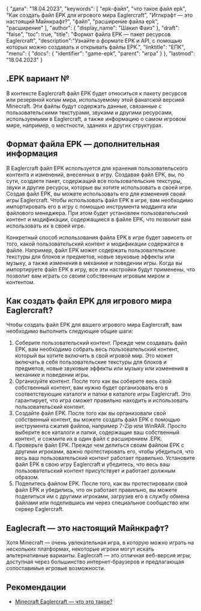 {
"дата": "18.04.2023",
  "keywords": [
"epk-файл",
"что такое файл epk",
"Как создать файл EPK для игрового мира Eaglercraft",
"Иглкрафт — это настоящий Майнкрафт?",
"файл",
"расширение файла epk",
"расширение"
],
  "author": {
"display_name": "Шакил Фаиз"
},
"draft": "false",
"toc": true,
"title": "Формат файла EPK — пакет ресурсов Eaglercraft",
  "description":"Узнайте о формате EPK и API, с помощью которых можно создавать и открывать файлы EPK.",
"linktitle": "ЕПК",
  "menu": {
    "docs": {
      "identifier": "game-epk",
"parent": "игра"
}
},
"lastmod": "18.04.2023"
}

## .EPK вариант №

В контексте Eaglercraft файл EPK будет относиться к пакету ресурсов или резервной копии мира, используемому этой фанатской версией Minecraft. Эти файлы будут содержать данные, связанные с пользовательскими текстурами, звуками и другими ресурсами, используемыми в Eaglercraft, а также информацию о самом игровом мире, например, о местности, зданиях и других структурах.

## Формат файла EPK — дополнительная информация

В Eaglercraft файл EPK используется для хранения пользовательского контента и изменений, внесенных в игру. Создавая файл EPK, вы, по сути, создаете пакет, содержащий все пользовательские текстуры, звуки и другие ресурсы, которые вы хотите использовать в своей игре. Создав файл EPK, вы можете использовать его для изменения своей игры Eaglercraft. Чтобы использовать файл EPK в игре, вам необходимо импортировать его в игру с помощью инструмента моддинга или файлового менеджера. При этом будет установлен пользовательский контент и модификации, содержащиеся в файле EPK, что позволит вам использовать их в своей игре.

Конкретный способ использования файла EPK в игре будет зависеть от того, какой пользовательский контент и модификации содержатся в файле. Например, файл EPK может содержать пользовательские текстуры для блоков и предметов, новые звуковые эффекты или музыку, а также изменения в механике и поведении игры. Когда вы импортируете файл EPK в игру, все эти настройки будут применены, что позволит вам играть со своим собственным игровым миром и контентом.

## Как создать файл EPK для игрового мира Eaglercraft?

Чтобы создать файл EPK для вашего игрового мира Eaglercraft, вам необходимо выполнить следующие общие шаги:

1. Соберите пользовательский контент. Прежде чем создавать файл EPK, вам необходимо собрать весь пользовательский контент, который вы хотите включить в свой игровой мир. Это может включать в себя пользовательские текстуры для блоков и предметов, новые звуковые эффекты или музыку или изменения в механике и поведении игры.
2. Организуйте контент. После того как вы соберете весь свой собственный контент, вам нужно будет организовать его в соответствующие каталоги и папки в каталоге игры Eaglercraft. Это гарантирует, что игра сможет правильно находить и использовать пользовательский контент.
3. Создайте файл EPK. После того как вы организовали свой собственный контент, вы можете создать файл EPK с помощью инструмента сжатия файлов, например 7-Zip или WinRAR. Просто выберите все каталоги и папки, содержащие ваш собственный контент, и сожмите их в один файл с расширением .EPK.
4. Проверьте файл EPK. Прежде чем делиться своим файлом EPK с другими игроками, важно протестировать его, чтобы убедиться, что весь ваш пользовательский контент работает правильно. Установите файл EPK в свою игру Eaglercraft и убедитесь, что весь ваш пользовательский контент присутствует и работает должным образом.
5. Поделитесь файлом EPK. После того, как вы протестировали свой файл EPK и убедились, что он работает правильно, вы можете поделиться им с другими игроками, загрузив его в службу обмена файлами или поделившись им через специальное сообщество или сервер Eaglercraft.

## Eaglecraft — это настоящий Майнкрафт?

Хотя Minecraft — очень увлекательная игра, в которую можно играть на нескольких платформах, некоторые игроки могут искать альтернативные варианты. Eaglecraft — это отличная веб-версия игры, доступная через большинство интернет-браузеров и предлагающая сопоставимые игровые возможности.

## Рекомендации
* [Minecraft Eaglercraft — что это такое?](https://apexminecrafthosting.com/eaglercraft-minecraft/)

